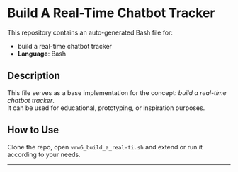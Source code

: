 # Build A Real-Time Chatbot Tracker

This repository contains an auto-generated Bash file for:

- build a real-time chatbot tracker
- **Language**: Bash

## Description

This file serves as a base implementation for the concept: *build a real-time chatbot tracker*.  
It can be used for educational, prototyping, or inspiration purposes.

## How to Use

Clone the repo, open `vrw6_build_a_real-ti.sh` and extend or run it according to your needs.

---


